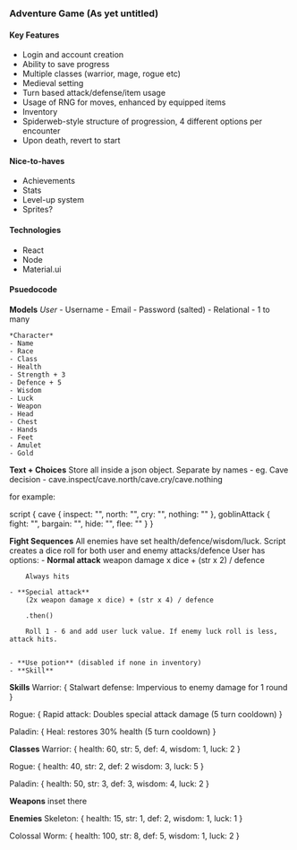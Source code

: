 ### Adventure Game (As yet untitled)

#### Key Features
- Login and account creation
- Ability to save progress
- Multiple classes (warrior, mage, rogue etc)
- Medieval setting
- Turn based attack/defense/item usage
- Usage of RNG for moves, enhanced by equipped items
- Inventory
- Spiderweb-style structure of progression, 4 different options per encounter
- Upon death, revert to start

#### Nice-to-haves
- Achievements
- Stats
- Level-up system
- Sprites?

#### Technologies
- React
- Node
- Material.ui

#### Psuedocode
**Models**
    *User*
    - Username
    - Email
    - Password (salted)
    - Relational - 1 to many

<!-- This data gets updated via a post when user saves the game. Name, Race and Class don't change -->
    *Character*
    - Name
    - Race
    - Class
    - Health
    - Strength + 3 
    - Defence + 5
    - Wisdom
    - Luck
    - Weapon
    - Head
    - Chest
    - Hands
    - Feet
    - Amulet
    - Gold

**Text + Choices**
Store all inside a json object. Separate by names - eg. Cave decision - cave.inspect/cave.north/cave.cry/cave.nothing

for example:

script {
    cave {
        inspect: "",
        north: "",
        cry: "",
        nothing: ""
    },
    goblinAttack {
        fight: "",
        bargain: "",
        hide: "",
        flee: ""
    }
}

**Fight Sequences**
All enemies have set health/defence/wisdom/luck.
Script creates a dice roll for both user and enemy attacks/defence
User has options:
    - **Normal attack**
        weapon damage x dice + (str x 2) / defence

        Always hits
        
    - **Special attack** 
        (2x weapon damage x dice) + (str x 4) / defence
    
        .then()
        
        Roll 1 - 6 and add user luck value. If enemy luck roll is less, attack hits.


    - **Use potion** (disabled if none in inventory)
    - **Skill**

**Skills**
Warrior: {
    Stalwart defense: Impervious to enemy damage for 1 round
}

Rogue: {
    Rapid attack: Doubles special attack damage (5 turn cooldown)
}

Paladin: {
    Heal: restores 30% health (5 turn cooldown)
}

**Classes**
Warrior: {
    health: 60,
    str: 5,
    def: 4,
    wisdom: 1,
    luck: 2
}

Rogue: {
    health: 40,
    str: 2,
    def: 2
    wisdom: 3,
    luck: 5
}

Paladin: {
    health: 50,
    str: 3,
    def: 3,
    wisdom: 4,
    luck: 2
}

**Weapons**
inset there


**Enemies**
Skeleton: {
    health: 15,
    str: 1,
    def: 2,
    wisdom: 1,
    luck: 1
}

Colossal Worm: {
    health: 100,
    str: 8,
    def: 5,
    wisdom: 1,
    luck: 2
}
